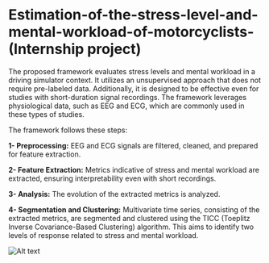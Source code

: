 # Estimation-of-the-stress-level-and-mental-workload-of-motorcyclists- (Internship project)

The proposed framework evaluates stress levels and mental workload in a driving simulator context. It utilizes an unsupervised approach that does not require pre-labeled data. Additionally, it is designed to be effective even for studies with short-duration signal recordings. The framework leverages physiological data, such as EEG and ECG, which are commonly used in these types of studies.

The framework follows these steps:

**1- Preprocessing:** EEG and ECG signals are filtered, cleaned, and prepared for feature extraction.  

**2- Feature Extraction:** Metrics indicative of stress and mental workload are extracted, ensuring interpretability even with short recordings.

**3- Analysis:** The evolution of the extracted metrics is analyzed.

**4- Segmentation and Clustering:** Multivariate time series, consisting of the extracted metrics, are segmented and clustered using the TICC (Toeplitz Inverse Covariance-Based Clustering) algorithm. This aims to identify two levels of response related to stress and mental workload.

![Alt text](C:\Users\pc\Desktop\Projets\Estimation-of-the-stress-level-and-mental-workload-of-motorcyclists-\Estimation-of-the-stress-level-and-mental-workload-of-motorcyclists-)
